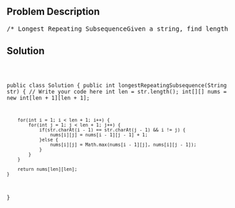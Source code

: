<!--
<style>
  body { font-family: Arial, sans-serif; }
  .container { max-width: 100%; margin: 0 auto; padding: 10px; }
  .comment-block { max-width: 30%; background-color: #f9f9f9; padding: 10px; border-left: 5px solid #ccc; overflow-wrap: break-word; white-space: pre-wrap; }
  .code-block { background-color: #f4f4f4; padding: 10px; border: 1px solid #ddd; overflow-wrap: break-word; white-space: pre-wrap; }
</style>
-->

<div class='container'>
<h2>Problem Description</h2>
<div class='comment-block'>
<pre>
/* Longest Repeating SubsequenceGiven a string, find length of the longest repeating subsequencesuch that the two subsequence don’t have same string character at same position,i.e., any ith character in the two subsequences shouldn’t have the same index in the originalstring.Examplestr = abc, return 0, There is no repeating subsequencestr = aab, return 1, The two subsequence are a(first) and a(second).Note that b cannot be considered as part of subsequence as it would be at same index in both.str = aabb, return 2Key: This problem is just the modification of Longest Common Subsequence problem.The idea is to find the LCS(str, str) where str is the input string with the restrictionthat when both the characters are same, they shouldn’t be on the same index in the two strings.*/    /**     * @param str a string     * @return the length of the longest repeating subsequence     */</pre>
</div>

<h2>Solution</h2>
<div class='code-block'>
<pre><code class='language-java'>

public class Solution {
    public int longestRepeatingSubsequence(String str) {
        // Write your code here
        int len = str.length();
        int[][] nums = new int[len + 1][len + 1];
        
        for(int i = 1; i < len + 1; i++) {
            for(int j = 1; j < len + 1; j++) {
                if(str.charAt(i - 1) == str.charAt(j - 1) && i != j) {
                    nums[i][j] = nums[i - 1][j - 1] + 1;
                }else {
                    nums[i][j] = Math.max(nums[i - 1][j], nums[i][j - 1]);
                }
            }
        }
        
        return nums[len][len];
    }
}</code></pre>
</div>
</div>
